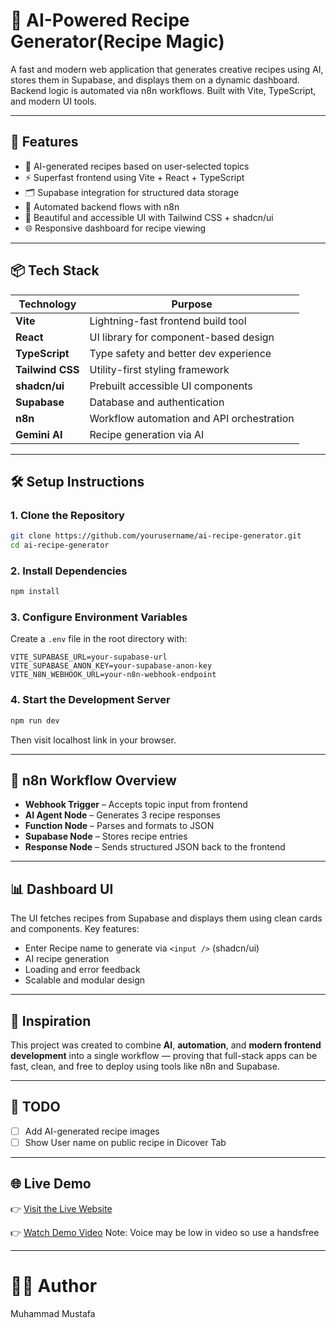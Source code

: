 # 🍳 AI-Powered Recipe Generator(Recipe Magic)

A fast and modern web application that generates creative recipes using AI, stores them in Supabase, and displays them on a dynamic dashboard. Backend logic is automated via n8n workflows. Built with Vite, TypeScript, and modern UI tools.

---

## 🚀 Features

- 🤖 AI-generated recipes based on user-selected topics
- ⚡ Superfast frontend using Vite + React + TypeScript
- 🗂️ Supabase integration for structured data storage
- 🔁 Automated backend flows with n8n
- 🎨 Beautiful and accessible UI with Tailwind CSS + shadcn/ui
- 🌐 Responsive dashboard for recipe viewing

---

## 📦 Tech Stack

| Technology       | Purpose                                   |
|------------------|-------------------------------------------|
| **Vite**         | Lightning-fast frontend build tool        |
| **React**        | UI library for component-based design     |
| **TypeScript**   | Type safety and better dev experience     |
| **Tailwind CSS** | Utility-first styling framework           |
| **shadcn/ui**    | Prebuilt accessible UI components         |
| **Supabase**     | Database and authentication               |
| **n8n**          | Workflow automation and API orchestration |
| **Gemini AI**    | Recipe generation via AI                  |

---

## 🛠️ Setup Instructions

### 1. Clone the Repository

```bash
git clone https://github.com/yourusername/ai-recipe-generator.git
cd ai-recipe-generator
````

### 2. Install Dependencies

```bash
npm install
```

### 3. Configure Environment Variables

Create a `.env` file in the root directory with:

```env
VITE_SUPABASE_URL=your-supabase-url
VITE_SUPABASE_ANON_KEY=your-supabase-anon-key
VITE_N8N_WEBHOOK_URL=your-n8n-webhook-endpoint
```

### 4. Start the Development Server

```bash
npm run dev
```

Then visit localhost link in your browser.

---

## 📡 n8n Workflow Overview

* **Webhook Trigger** – Accepts topic input from frontend
* **AI Agent Node** – Generates 3 recipe responses
* **Function Node** – Parses and formats to JSON
* **Supabase Node** – Stores recipe entries
* **Response Node** – Sends structured JSON back to the frontend

---

## 📊 Dashboard UI

The UI fetches recipes from Supabase and displays them using clean cards and components. Key features:

* Enter Recipe name to generate via `<input />` (shadcn/ui)
* AI recipe generation
* Loading and error feedback
* Scalable and modular design

---

## 🧠 Inspiration

This project was created to combine **AI**, **automation**, and **modern frontend development** into a single workflow — proving that full-stack apps can be fast, clean, and free to deploy using tools like n8n and Supabase.

---

## 🧹 TODO

* [ ] Add AI-generated recipe images
* [ ] Show User name on public recipe in Dicover Tab

---
## 🌐 Live Demo
👉 [Visit the Live Website](https://internship-five-omega.vercel.app/)

👉 [Watch Demo Video](https://youtu.be/eYuG3MMAu58)
Note: Voice may be low in video so use a handsfree 

---
# 👨‍💻 Author

Muhammad Mustafa

```
